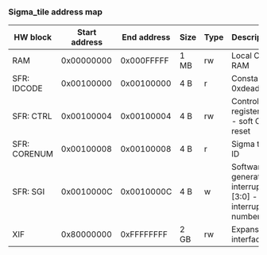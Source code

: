 ### Sigma_tile address map

HW block | Start address | End address | Size | Type | Description
-------- | ------------- | ----------- | ---- | ---- | -----------
RAM | 0x00000000 | 0x000FFFFF | 1 MB | rw | Local CPU RAM
SFR: IDCODE | 0x00100000 | 0x00100000 | 4 B | r | Constant: 0xdeadbeef
SFR: CTRL | 0x00100004 | 0x00100004 | 4 B | rw | Control register: [0] - soft CPU reset
SFR: CORENUM | 0x00100008 | 0x00100008 | 4 B | r | Sigma tile ID
SFR: SGI | 0x0010000C | 0x0010000C | 4 B | w | Software generated interrupt: [3:0] - interrupt number
XIF | 0x80000000 | 0xFFFFFFFF | 2 GB | rw | Expansion interface
